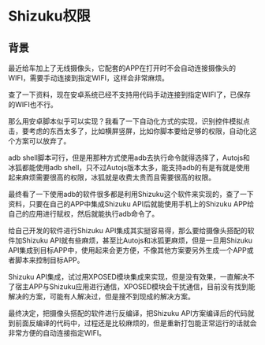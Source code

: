 <!-- 首页 相当于每本书籍的介绍 -->
# Shizuku权限

## 背景

最近给车加上了无线摄像头，它配套的APP在打开时不会自动连接摄像头的WIFI，需要手动连接到指定WIFI，这样会非常麻烦。

查了一下资料，现在安卓系统已经不支持用代码手动连接到指定WIFI了，已保存的WIFI也不行。

那么用安卓脚本似乎可以实现？我看了一下自动化方式的实现，识别控件模拟点击，要考虑的东西太多了，比如横屏竖屏，比如你脚本要给足够的权限，自动化这个方案可以放弃了。

adb shell脚本可行，但是用那种方式使用adb去执行命令就得选择了，Autojs和冰狐都能使用adb shell，只不过Autojs版本太多，能支持adb的有是有就是使用起来麻烦需要很高的权限，冰狐就是收费太贵而且需要很高的权限。

最终看了一下使用adb的软件很多都是利用Shizuku这个软件来实现的，查了一下资料，只要在自己的APP中集成Shizuku API后就能使用手机上的Shizuku APP给自己的应用进行赋权，然后就能执行adb命令了。

给自己开发的软件进行Shizuku API集成其实挺容易得，那么要给摄像头搭配的软件加Shizuku API就有些麻烦，甚至比Autojs和冰狐更麻烦，但是一旦用Shizuku API集成到目标APP中，使用起来会更方便，不像其他方案要另外生成一个APP或者脚本来控制目标APP。

Shizuku API集成，试过用XPOSED模块集成来实现，但是没有效果，一直解决不了宿主APP与Shizuku应用进行通信，XPOSED模块会干扰通信，目前没有找到能解决的方案，可能有人解决过，但是搜不到现成的解决方案。

最终决定，把摄像头搭配的软件进行反编译，把Shizuku API方案编译后的代码就到前面反编译的代码中，过程还是比较麻烦的，但是重新打包能正常运行的话就会非常方便的自动连接指定WIFI。